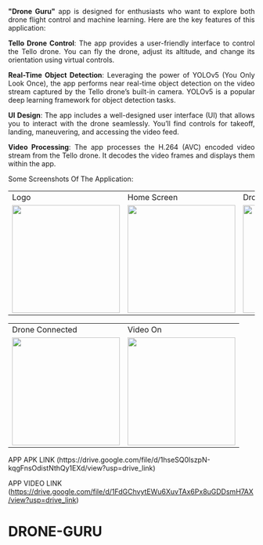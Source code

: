 <div align="justify">
  
**"Drone Guru"** app is designed for enthusiasts who want to explore both drone flight control and machine learning. Here are the key features of this application:


**Tello Drone Control**: The app provides a user-friendly interface to control the Tello drone. You can fly the drone, adjust its altitude, and change its orientation using virtual controls.

**Real-Time Object Detection**: Leveraging the power of YOLOv5 (You Only Look Once), the app performs near real-time object detection on the video stream captured by the Tello drone’s built-in camera. YOLOv5 is a popular deep learning framework for object detection tasks.

**UI Design**: The app includes a well-designed user interface (UI) that allows you to interact with the drone seamlessly. You’ll find controls for takeoff, landing, maneuvering, and accessing the video feed.

**Video Processing**: The app processes the H.264 (AVC) encoded video stream from the Tello drone. It decodes the video frames and displays them within the app.

</div>


Some Screenshots Of The Application: 
<p align="center" float="left">
<table>
  <tr>
    <td>Logo</td>
    <td>Home Screen</td>
    <td>Drone Controller Screen</td>
  </tr>
  <tr>
    <td><img src="https://github.com/MuditAggarwal1/DRONE-GURU/assets/135834440/55501125-9486-46f1-b6e4-f628286b97f0" width="220"></td>
    <td><img src="https://github.com/MuditAggarwal1/DRONE-GURU/assets/135834440/acdf322e-f9de-415b-a317-ad8db5dbaf8f" width="220"></td>
    <td><img src="https://github.com/MuditAggarwal1/DRONE-GURU/assets/135834440/aa1ef30f-0d87-49fb-b015-8c3f5768d666" width="220"></td>
  </tr>
 </table>
 <table>
  <tr>
    <td>Drone Connected</td>
    <td>Video On</td>
  </tr>
  <tr>
    <td><img src="https://github.com/MuditAggarwal1/DRONE-GURU/assets/135834440/74df12d5-2fcf-4d44-be99-dfa9c87cfbe2" width="220"></td>
    <td><img src="https://github.com/MuditAggarwal1/DRONE-GURU/assets/135834440/d89e2e2f-217a-4995-a858-24312321e0f0" width="220"></td>
  </tr>
 </table>
 </p>
 APP APK LINK  (https://drive.google.com/file/d/1hseSQ0lszpN-kqgFnsOdistNthQy1EXd/view?usp=drive_link)
 
 APP VIDEO LINK (https://drive.google.com/file/d/1FdGChvytEWu6XuvTAx6Px8uGDDsmH7AX/view?usp=drive_link)

 
# DRONE-GURU
